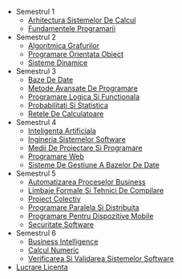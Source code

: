 * Semestrul 1
  - [Arhitectura Sistemelor De Calcul](https://github.com/DretcanuMihai/ArhitecturaSistemelorDeCalcul)
  - [Fundamentele Programarii](https://github.com/DretcanuMihai/FundamenteleProgramariii)
* Semestrul 2
  - [Algoritmica Grafurilor](https://github.com/DretcanuMihai/AlgoritmicaGrafurilor)
  - [Programare Orientata Obiect](https://github.com/DretcanuMihai/ProgramareOrientataObiect)
  - [Sisteme Dinamice](https://github.com/DretcanuMihai/SistemeDinamice)
* Semestrul 3
  - [Baze De Date](https://github.com/DretcanuMihai/BazeDeDate)
  - [Metode Avansate De Programare](https://github.com/DretcanuMihai/MetodeAvansateDeProgramare)
  - [Programare Logica Si Functionala](https://github.com/DretcanuMihai/ProgramareLogicaSiFunctionala)
  - [Probabilitati Si Statistica](https://github.com/DretcanuMihai/ProbabilitatiSiStatistica)
  - [Retele De Calculatoare](https://github.com/DretcanuMihai/ReteleDeCalculatoare)
* Semestrul 4
  - [Inteligenta Artificiala](https://github.com/DretcanuMihai/InteligentaArtificiala)
  - [Ingineria Sistemelor Software](https://github.com/DretcanuMihai/IngineriaSistemelorSoftware)
  - [Medii De Proiectare Si Programare](https://github.com/DretcanuMihai/MediiDeProiectareSiProgramare)
  - [Programare Web](https://github.com/DretcanuMihai/ProgramareWeb)
  - [Sisteme De Gestiune A Bazelor De Date](https://github.com/DretcanuMihai/SistemeDeGestiuneABazelorDeDate)
* Semestrul 5
  - [Automatizarea Proceselor Business](https://github.com/DretcanuMihai/AutomatizareaProceselorBusiness)
  - [Limbaje Formale Si Tehnici De Compilare](https://github.com/DretcanuMihai/LimbajeFormaleSiTehniciDeCompilare)
  - [Proiect Colectiv](https://github.com/DretcanuMihai/ProiectColectiv)
  - [Programare Paralela Si Distribuita](https://github.com/DretcanuMihai/ProgramareParalelaSiDistribuita)
  - [Programare Pentru Dispozitive Mobile](https://github.com/DretcanuMihai/ProgramarePentruDispozitiveMobile)
  - [Securitate Software](https://github.com/DretcanuMihai/SecuritateSoftware)
* Semestrul 6
  - [Business Intelligence](https://github.com/DretcanuMihai/BusinessIntelligence)
  - [Calcul Numeric](https://github.com/DretcanuMihai/CalculNumeric)
  - [Verificarea Si Validarea Sistemelor Software](https://github.com/DretcanuMihai/VerificareaSiValidareaSistemelorSoftware)
* [Lucrare Licenta](https://github.com/DretcanuMihai/LicentaInformaticaLucrare)
